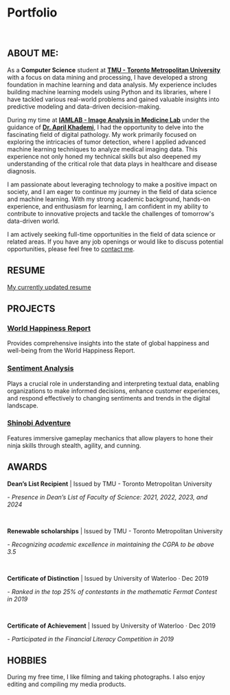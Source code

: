 # Portfolio

<br>

## ABOUT ME:

As a **Computer Science** student at [**TMU - Toronto Metropolitan University**](https://www.torontomu.ca/) with a focus on data mining and processing, I have developed a strong foundation in machine learning and data analysis. My experience includes building machine learning models using Python and its libraries, where I have tackled various real-world problems and gained valuable insights into predictive modeling and data-driven decision-making.

During my time at [**IAMLAB - Image Analysis in Medicine Lab**](https://www.torontomu.ca/akhademi/) under the guidance of [**Dr. April Khademi**](https://www.linkedin.com/in/aprilkhademi/), I had the opportunity to delve into the fascinating field of digital pathology. My work primarily focused on exploring the intricacies of tumor detection, where I applied advanced machine learning techniques to analyze medical imaging data. This experience not only honed my technical skills but also deepened my understanding of the critical role that data plays in healthcare and disease diagnosis.

I am passionate about leveraging technology to make a positive impact on society, and I am eager to continue my journey in the field of data science and machine learning. With my strong academic background, hands-on experience, and enthusiasm for learning, I am confident in my ability to contribute to innovative projects and tackle the challenges of tomorrow's data-driven world.

I am actively seeking full-time opportunities in the field of data science or related areas. If you have any job openings or would like to discuss potential opportunities, please feel free to [contact me](mailto:h11le@torontomu.ca).

## RESUME

[My currently updated resume](https://h11le.github.io/portfolio/pdfs/HienLe-Resume.pdf)

## PROJECTS

### [World Happiness Report](https://github.com/h11le/World-Happiness-Report)
Provides comprehensive insights into the state of global happiness and well-being from the World Happiness Report.

### [Sentiment Analysis](https://github.com/h11le/Sentiment-Analysis)
Plays a crucial role in understanding and interpreting textual data, enabling organizations to make informed decisions, enhance customer experiences, and respond effectively to changing sentiments and trends in the digital landscape.

### [Shinobi Adventure](https://github.com/h11le/Shinobi-Adventure)
Features immersive gameplay mechanics that allow players to hone their ninja skills through stealth, agility, and cunning. 

## AWARDS

**Dean’s List Recipient** | Issued by TMU - Toronto Metropolitan University

*- Presence in Dean’s List of Faculty of Science: 2021, 2022, 2023, and 2024*

<br>

**Renewable scholarships** | Issued by TMU - Toronto Metropolitan University

*- Recognizing academic excellence in maintaining the CGPA to be above 3.5*

<br>

**Certificate of Distinction** | Issued by University of Waterloo · Dec 2019

*- Ranked in the top 25% of contestants in the mathematic Fermat Contest in 2019*

<br>

**Certificate of Achievement** | Issued by University of Waterloo · Dec 2019

*- Participated in the Financial Literacy Competition in 2019*

## HOBBIES

During my free time, I like filming and taking photographs. I also enjoy editing and compiling my media products.




